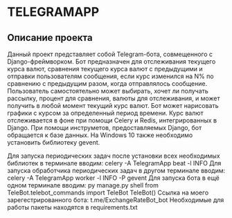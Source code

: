 # TELEGRAMAPP
## Описание проекта
Данный проект представляет собой Telegram-бота, совмещенного с Django-фреймворком. Бот предназначен для отслеживания текущего курса валют, сравнения текущего курса валют с предыдущими и отправки пользователям сообщения, если курс изменился на N% по сравнению с предыдущим разом, когда отправлялось сообщение. Пользователь самостоятельно может выбирать, хочет ли получать рассылку, процент для сравнения, валюты для отслеживания, и может получить в любой момент текущий курс валют. Бот может нарисовать графики с курсом за определенный период времени. Курс валют отслеживается в фоне при помощи Celery и Redis, интегрированных в Django. При помощи инструметов, предоставляемых Django, бот обращается к базе данных. 
На Windows 10 также необходимо установить библиотеку gevent.

Для запуска периодических задач после установки всех необходимых библиотек в терминале вводим:
celery -A TelegramApp beat -l INFO 
Для запуска обработчика периодических задач в другом терминале вводим:
celery -A TelegramApp worker -l INFO -P gevent
Для запуска бота в ещё одном терминале вводим:
py manage.py shell
from TeleBot.telebot_commands import TeleBot
TeleBot()
Ссылка на моего зарегестрированного бота: t.me/ExchangeRateBot_bot
Необходимые для работы пакеты находятся в requirements.txt
